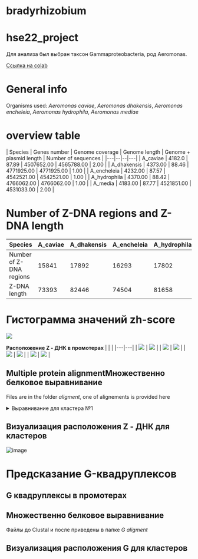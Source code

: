 # bradyrhizobium
# hse22_project
Для анализа был выбран таксон Gammaproteobacteria, род Aeromonas.

[Ссылка на colab](https://colab.research.google.com/drive/1_5P72lwLC4ZLEUQdjOeQWWKfvtPD_CWY?usp=sharing)

# General info
Organisms used: *Aeromonas caviae*, *Aeromonas dhakensis*, *Aeromonas encheleia*, *Aeromonas hydrophila*, *Aeromonas mediae* 

# overview table

| Species  |  Genes number | Genome coverage | Genome length | Genome + plasmid length | Number of sequences |
|---|--|--|---|
| A_caviae | 4182.0 | 87.89 | 4507652.00 | 4565788.00 | 2.00 |
| A_dhakensis  | 4373.00 | 88.46  | 4771925.00 | 4771925.00 | 1.00 |
| A_encheleia | 4232.00  | 87.57 | 4542521.00 | 4542521.00 | 1.00 |
| A_hydrophila  | 4370.00 | 88.42 | 4766062.00 | 4766062.00 | 1.00 |
| A_media | 4183.00 | 87.77 | 4521851.00 | 4531033.00 | 2.00 |


# Number of Z-DNA regions and Z-DNA length

| Species  |  A_caviae	| A_dhakensis |	A_encheleia	| A_hydrophila | A_media |
|---|--|--|---|--|---|
| Number of Z-DNA regions| 15841 |	17892 |	16293 |	17802 |	14705 | 
| Z-DNA length  | 73393	| 82446	| 74504	| 81658 |	68094 |


# Гистограмма значений zh-score
![](./histograms/clusters.png)

**Расположение Z - ДНК в промотерах**
|   |   |
|---|---|
| ![](./visualization/cluster1.png) | ![](./visualization/cluster2.png)  |
|  ![](./visualization/cluster3.png) | ![](./visualization/cluster4.png)  |
| ![](./visualization/cluster5.png)  | ![](./visualization/cluster6.png)   |
| ![](./visualization/cluster7.png)  | ![](./visualization/cluster8.png)   |


## Multiple protein alignmentМножественно белковое выравнивание
Files are in the folder *aligment*, one of alignements is provided here

<details>
<summary>Выравнивание для кластера №1</summary>

```
WP_042880284.1      MLTVRAARADDLGAIVKLERYCFPPEVAFGRSRWHYLLNQAKGRTLLLQDEKAQVMGYVS
WP_041206513.1      MLTVRAARTDDLGAIVKLERYCFPPEVAFGRSRWHYLLSHARGRTLLLLDEKAQLMGYLS
WP_042651955.1      MLTLRAARTDDLGAIVKLERYCFPPEVAFGRSRWHYLLTQAKGRTLLLLDDKAQLMGYLS
WP_226014131.1      MLTVRAARTDDLGAIVKLERYCFPPEVAFGRSRWHYLLTQAKGRTLLVLDQQEQLMGYLC
WP_024946079.1      MLTVRAARTDDLGAIVKLERYCFPPEVAFGRSRWHYLLTHAKGRTLLVLDQQEQLMGYLC
                    ***:****:*****************************.:*:*****: *:: *:***:.

WP_042880284.1      VLEHKGWDRLIIQTLAIRWTVRRQGWARRLLEQVIREGREAGWGAIRLEVADANPEARTL
WP_041206513.1      VLEHRGWNRLIIQTLAIRWTVRRQGWARRLLEQVIREGREAGWGAIRLEVADANPEAQTL
WP_042651955.1      VLEHRGWDRLVIQTLAIRWTVRRQGWARRMLEQVIQEGRQAGWGAIRLEVADANPEAQTL
WP_226014131.1      LLEHRGWDRLIIQTLAIRWTIRRQGWARRLLEQVVREGKEAGWGAIRLEVGDANEEAQAL
WP_024946079.1      LLEHRGWDRLIIQTLAIRWTIRRQGWARRLLEQVIQEGKEAGWGAIRLEVGDANEEAQAL
                    :***:**:**:*********:********:****::**::**********.*** **::*

WP_042880284.1      YQGLGFRPGVRLPDYYGPGQHAHRLVLALGDERQEPS--
WP_041206513.1      YHGLGFRPRLRLPDYYGPGQHAHRLVLALKQA-------
WP_042651955.1      YQRLGFRPRLRLPDYYGPGLHAHRLVLPLGSGEQGLA--
WP_226014131.1      YRGLGFRPRQKLLDYYGHGQHAHRLVLKLAGERREEERG
WP_024946079.1      YRELGFRPRQKLPDYYGHGQHAHRLVLALKQA-------
                    *: *****  :* **** * ******* *          

```
 
</details>

## Визуализация расположения Z - ДНК для кластеров

![image](https://user-images.githubusercontent.com/60808830/173670718-2e1f2641-4c55-4f55-8378-80d32b166dd4.png)


# Предсказание G-квадруплексов

## G квадруплексы в промотерах

## Множественно белковое выравнивание
Файлы до Clustal и после приведены в папке *G aligment*

 
## Визуализация расположения G для кластеров


